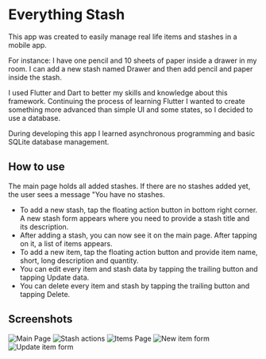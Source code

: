 # Everything Stash

This app was created to easily manage real life items and stashes in a mobile app.

For instance: I have one pencil and 10 sheets of paper inside a drawer in my room.
I can add a new stash named Drawer and then add pencil and paper inside the stash.

I used Flutter and Dart to better my skills and knowledge about this framework. Continuing the process of learning
Flutter I wanted to create something more advanced than simple UI and some states, so I decided to use a database.

During developing this app I learned asynchronous programming and basic SQLite database management.

## How to use

The main page holds all added stashes. If there are no stashes added yet, the user sees a message 
"You have no stashes.

* To add a new stash, tap the floating action button in bottom right corner. A new stash form appears where you need to provide a stash title and its description.
* After adding a stash, you can now see it on the main page. After tapping on it, a list of items appears.
* To add a new item, tap the floating action button and provide item name, short, long description and quantity.
* You can edit every item and stash data by tapping the trailing button and tapping Update data.
* You can delete every item and stash by tapping the trailing button and tapping Delete.

## Screenshots

![Main Page](img\main_page.png)
![Stash actions](img\stash_actions.png)
![Items Page](img\items_page.png)
![New item form](img\new_item_form.png)
![Update item form](img\update_item_form.png)